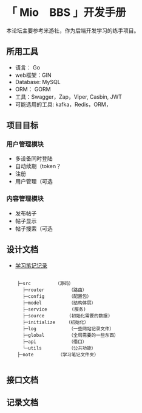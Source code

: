 # 「 Mio　BBS 」开发手册
本论坛主要参考米游社，作为后端开发学习的练手项目。
## 所用工具
- 语言： Go
- web框架：GIN
- Database: MySQL
- ORM： GORM
- 工具：Swagger，Zap，Viper, Casbin, JWT
- 可能选用的工具: kafka，Redis，ORM，

## 项目目标
### 用户管理模块
- 多设备同时登陆
- 自动续期（token？
- 注册
- 用户管理（可选
### 内容管理模块
- 发布帖子
- 帖子显示
- 帖子搜索（可选

## 设计文档

- [学习笔记记录](note/note.md)

```

    ├─src         （源码）
      ├─router         （路由）
      ├─config         （配置包）
      ├─model          （结构体层）
      ├─service         (服务)
      ├─source         (初始化需要的数据)
      ├─initialize    （初始化）
      ├─log            （一些网站记录文件）
      ├─global         （全局需要的一些东西）
      ├─api            （借口）
      └─utils          （公共功能）
    ├─note         （学习笔记文件夹）
    
```






## 接口文档



## 记录文档